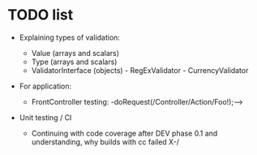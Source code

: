 # TODO list

   - Explaining types of validation:
      - Value (arrays and scalars)
      - Type  (arrays and scalars)
      - ValidatorInterface  (objects)
      		- RegExValidator
      		- CurrencyValidator 
      		
      		
   - For application:
   		- FrontController testing:
   			-doRequest(/Controller/Action/Foo!);-->
   			
   - Unit testing / CI 
   		- Continuing with code coverage after DEV phase 0.1
   		  and understanding, why builds with cc failed X-/
   		  